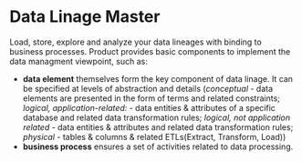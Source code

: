 # Data Linage Master
Load, store, explore and analyze your data lineages with binding to business processes. Product provides basic components to implement the data managment viewpoint, such as:
* **data element** themselves form the key component of data linage. It can be specified at levels of abstraction and details (*conceptual* - data elements are presented in the form of terms and related constraints; *logical, application-related:* - data entities & attributes of a specific database and related data transformation rules; *logical, not application related* - data entities & attributes and related data transformation rules; *physical* - tables & columns & related ETLs(Extract, Transform, Load))
* **business process** ensures a set of activities related to data processing.